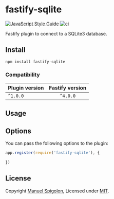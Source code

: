 # fastify-sqlite

[![JavaScript Style Guide](https://img.shields.io/badge/code_style-standard-brightgreen.svg)](https://standardjs.com)
[![ci](https://github.com/Eomm/fastify-sqlite/actions/workflows/ci.yml/badge.svg)](https://github.com/Eomm/fastify-sqlite/actions/workflows/ci.yml)

Fastify plugin to connect to a SQLite3 database.

## Install

```
npm install fastify-sqlite
```

### Compatibility

| Plugin version | Fastify version |
| ------------- |:---------------:|
| `^1.0.0` | `^4.0.0` |


## Usage



## Options

You can pass the following options to the plugin:

```js
app.register(require('fastify-sqlite'), {
  
})
```

## License

Copyright [Manuel Spigolon](https://github.com/Eomm), Licensed under [MIT](./LICENSE).
